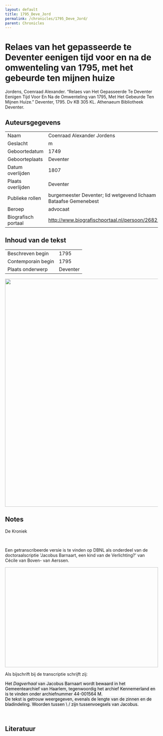 ```yaml
---
layout: default
title: 1795_Deve_Jord
permalink: /chronicles/1795_Deve_Jord/
parent: Chronicles
--- 
```



# Relaes van het gepasseerde te Deventer eenigen tijd voor en na de omwenteling van 1795, met het gebeurde ten mijnen huize 

Jordens, Coenraad Alexander. “Relaes van Het Gepasseerde Te Deventer Eenigen Tijd Voor En Na de Omwenteling van 1795, Met Het Gebeurde Ten Mijnen Huize.” Deventer, 1795. Dv KB 305 KL. Athenaeum Bibliotheek Deventer. 

## Auteursgegevens 

| | | 
| --------------- | --------------- | 
| Naam | Coenraad Alexander Jordens | 
| Geslacht | m | 
 | Geboortedatum | 1749 | 
| Geboorteplaats | Deventer | 
| Datum overlijden | 1807 | 
| Plaats overlijden | Deventer | 
| Publieke rollen | burgemeester Deventer; lid wetgevend lichaam Bataafse Gemenebest | 
| Beroep | advocaat | 
| Biografisch portaal | http://www.biografischportaal.nl/persoon/26825389 | 

## Inhoud van de tekst 

| | | 
| --------------- | --------------- | 
| Beschreven begin | 1795 | 
| Contemporain begin | 1795 | 
| Plaats onderwerp | Deventer | 

[<img src="..\..\barplots_chronicles\1795_Deve_Jord.jpg" width="750"/>](..\..\barplots_chronicles\1795_Deve_Jord.jpg) 

## Notes 

<div data-schema-version="8"><p>De Kroniek</p>
<p>&nbsp;</p>
<p>Een getranscribeerde versie is te vinden op DBNL als onderdeel van de doctoraalscriptie 'Jacobus Barnaart, een kind van de Verlichting?' van Cécile van Boven- van Aerssen.</p>
<p><img alt="" data-attachment-key="XMKBAG3I" width="606" height="329"></p>
<p>Als bijschrift bij de transcriptie schrijft zij:</p>
<p><span style="color: #000000"><span style="background-color: #f3f4f5">Het&nbsp;</span></span><em><span style="color: #000000"><span style="background-color: #f3f4f5">Dagverhaal</span></span></em><span style="color: #000000"><span style="background-color: #f3f4f5">&nbsp;van Jacobus Barnaart wordt bewaard in het Gemeentearchief van Haarlem, tegenwoordig het archief Kennemerland en is te vinden onder archiefnummer 44-001564 M.<br>De tekst is getrouw weergegeven, evenals de lengte van de zinnen en de bladindeling. Woorden tussen \ / zijn tussenvoegsels van Jacobus.</span></span></p>
<p>&nbsp;</p>
</div> 

## Literatuur 

